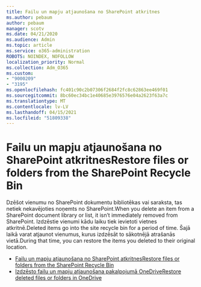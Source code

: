 ```yaml
---
title: Failu un mapju atjaunošana no SharePoint atkritnes
ms.author: pebaum
author: pebaum
manager: scotv
ms.date: 04/21/2020
ms.audience: Admin
ms.topic: article
ms.service: o365-administration
ROBOTS: NOINDEX, NOFOLLOW
localization_priority: Normal
ms.collection: Adm_O365
ms.custom:
- "9000209"
- "3195"
ms.openlocfilehash: fc401c90c2b07306f2684f2fc8c62863ee469f01
ms.sourcegitcommit: 8bc60ec34bc1e40685e3976576e04a2623f63a7c
ms.translationtype: MT
ms.contentlocale: lv-LV
ms.lasthandoff: 04/15/2021
ms.locfileid: "51809338"
---
```

# <a name="restore-files-or-folders-from-the-sharepoint-recycle-bin"></a><span data-ttu-id="9b353-102">Failu un mapju atjaunošana no SharePoint atkritnes</span><span class="sxs-lookup"><span data-stu-id="9b353-102">Restore files or folders from the SharePoint Recycle Bin</span></span> 

<span data-ttu-id="9b353-103">Dzēšot vienumu no SharePoint dokumentu bibliotēkas vai saraksta, tas netiek nekavējoties noņemts no SharePoint.</span><span class="sxs-lookup"><span data-stu-id="9b353-103">When you delete an item from a SharePoint document library or list, it isn’t immediately removed from SharePoint.</span></span> <span data-ttu-id="9b353-104">Izdzēstie vienumi kādu laiku tiek ievietoti vietnes atkritnē.</span><span class="sxs-lookup"><span data-stu-id="9b353-104">Deleted items go into the site recycle bin for a period of time.</span></span> <span data-ttu-id="9b353-105">Šajā laikā varat atjaunot vienumus, kurus izdzēsāt to sākotnējā atrašanās vietā.</span><span class="sxs-lookup"><span data-stu-id="9b353-105">During that time, you can restore the items you deleted to their original location.</span></span>

- [<span data-ttu-id="9b353-106">Failu un mapju atjaunošana no SharePoint atkritnes</span><span class="sxs-lookup"><span data-stu-id="9b353-106">Restore files or folders from the SharePoint Recycle Bin</span></span>](https://support.office.com/article/Restore-items-in-the-Recycle-Bin-of-a-SharePoint-site-6df466b6-55f2-4898-8d6e-c0dff851a0be)
- [<span data-ttu-id="9b353-107">Izdzēsto failu un mapju atjaunošana pakalpojumā OneDrive</span><span class="sxs-lookup"><span data-stu-id="9b353-107">Restore deleted files or folders in OneDrive</span></span>](https://support.office.com/article/restore-deleted-files-or-folders-in-onedrive-949ada80-0026-4db3-a953-c99083e6a84f)

